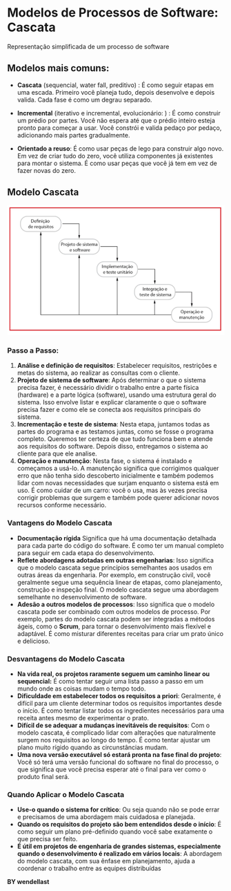 # Modelos de Processos de Software: **Cascata**

Representação simplificada de um processo de software

## Modelos mais comuns:

- **Cascata** (sequencial, water fall, preditivo) : É como seguir etapas em uma escada. Primeiro você planeja tudo, depois desenvolve e depois valida. Cada fase é como um degrau separado.

- **Incremental** (iterativo e incremental, evolucionário: ) : É como construir um prédio por partes. Você não espera até que o prédio inteiro esteja pronto para começar a usar. Você constrói e valida pedaço por pedaço, adicionando mais partes gradualmente.
- **Orientado a reuso**: É como usar peças de lego para construir algo novo. Em vez de criar tudo do zero, você utiliza componentes já existentes para montar o sistema. É como usar peças que você já tem em vez de fazer novas do zero.

## Modelo Cascata

![image-20240223143725150](/assert/img/img-exemple-cascata.png)

### Passo a Passo:

1. **Análise e definição de requisitos**: Estabelecer requisitos, restrições e metas do sistema, ao realizar as consultas com o cliente.
2. **Projeto de sistema de software**: Após determinar o que o sistema precisa fazer, é necessário dividir o trabalho entre a parte física (hardware) e a parte lógica (software), usando uma estrutura geral do sistema. Isso envolve listar e explicar claramente o que o software precisa fazer e como ele se conecta aos requisitos principais do sistema.
3. **Incrementação e teste de sistema**: Nesta etapa, juntamos todas as partes do programa e as testamos juntas, como se fosse o programa completo. Queremos ter certeza de que tudo funciona bem e atende aos requisitos do software. Depois disso, entregamos o sistema ao cliente para que ele analise.
4. **Operação e manutenção**: Nesta fase, o sistema é instalado e começamos a usá-lo. A manutenção significa que corrigimos qualquer erro que não tenha sido descoberto inicialmente e também podemos lidar com novas necessidades que surjam enquanto o sistema está em uso. É como cuidar de um carro: você o usa, mas às vezes precisa corrigir problemas que surgem e também pode querer adicionar novos recursos conforme necessário.

### Vantagens do Modelo Cascata

- **Documentação rígida** Significa que há uma documentação detalhada para cada parte do código do software. É como ter um manual completo para seguir em cada etapa do desenvolvimento.
- **Reflete abordagens adotadas em outras engenharias**: Isso significa que o modelo cascata segue princípios semelhantes aos usados em outras áreas da engenharia. Por exemplo, em construção civil, você geralmente segue uma sequência linear de etapas, como planejamento, construção e inspeção final. O modelo cascata segue uma abordagem semelhante no desenvolvimento de software.
- **Adesão a outros modelos de processos**: Isso significa que o modelo cascata pode ser combinado com outros modelos de processo. Por exemplo, partes do modelo cascata podem ser integradas a métodos ágeis, como o **Scrum**, para tornar o desenvolvimento mais flexível e adaptável. É como misturar diferentes receitas para criar um prato único e delicioso.

### Desvantagens do Modelo Cascata

- **Na vida real, os projetos raramente seguem um caminho linear ou sequencial:** É como tentar seguir uma lista passo a passo em um mundo onde as coisas mudam o tempo todo.
- **Dificuldade em estabelecer todos os requisitos a priori**: Geralmente, é difícil para um cliente determinar todos os requisitos importantes desde o início. É como tentar listar todos os ingredientes necessários para uma receita antes mesmo de experimentar o prato.
- **Difícil de se adequar a mudanças inevitáveis de requisitos**: Com o modelo cascata, é complicado lidar com alterações que naturalmente surgem nos requisitos ao longo do tempo. É como tentar ajustar um plano muito rígido quando as circunstâncias mudam.
- **Uma nova versão executável só estará pronta na fase final do projeto**: Você só terá uma versão funcional do software no final do processo, o que significa que você precisa esperar até o final para ver como o produto final será.

### Quando Aplicar o Modelo Cascata

- **Use-o quando o sistema for crítico**: Ou seja quando não se pode errar e precisamos de uma abordagem mais cuidadosa e planejada. 
- **Quando os requisitos do projeto são bem entendidos desde o início**: É como seguir um plano pré-definido quando você sabe exatamente o que precisa ser feito.
- **É útil em projetos de engenharia de grandes sistemas, especialmente quando o desenvolvimento é realizado em vários locais**: A abordagem do modelo cascata, com sua ênfase em planejamento, ajuda a coordenar o trabalho entre as equipes distribuídas


**BY wendellast**